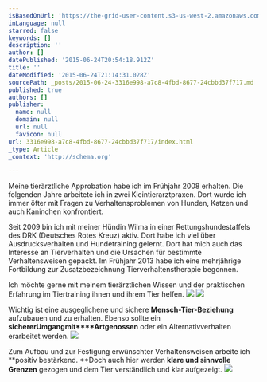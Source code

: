 ```yaml
---
isBasedOnUrl: 'https://the-grid-user-content.s3-us-west-2.amazonaws.com/ea509e90-1ac8-4688-b99b-45610ca32288.jpg'
inLanguage: null
starred: false
keywords: []
description: ''
author: []
datePublished: '2015-06-24T20:54:18.912Z'
title: ''
dateModified: '2015-06-24T21:14:31.028Z'
sourcePath: _posts/2015-06-24-3316e998-a7c8-4fbd-8677-24cbbd37f717.md
published: true
authors: []
publisher:
  name: null
  domain: null
  url: null
  favicon: null
url: 3316e998-a7c8-4fbd-8677-24cbbd37f717/index.html
_type: Article
_context: 'http://schema.org'

---
```

Meine tierärztliche Approbation habe ich im Frühjahr 2008 erhalten. Die folgenden Jahre arbeitete ich in zwei Kleintierarztpraxen. Dort wurde ich immer öfter mit Fragen zu Verhaltensproblemen von Hunden, Katzen und auch Kaninchen konfrontiert.  

Seit 2009 bin ich mit meiner Hündin Wilma in einer Rettungshundestaffels des DRK (Deutsches Rotes Kreuz) aktiv. Dort habe ich viel über Ausdrucksverhalten und Hundetraining gelernt. Dort hat mich auch das Interesse an Tierverhalten und die Ursachen für bestimmte Verhaltensweisen gepackt. Im Frühjahr 2013 habe ich eine mehrjährige Fortbildung zur Zusatzbezeichnung Tierverhaltenstherapie begonnen.

Ich möchte gerne mit meinem tierärztlichen Wissen und der praktischen Erfahrung im Tiertraining ihnen und ihrem Tier helfen. ![](https://the-grid-user-content.s3-us-west-2.amazonaws.com/ea509e90-1ac8-4688-b99b-45610ca32288.jpg)
![](https://the-grid-user-content.s3-us-west-2.amazonaws.com/53a1d8c9-f349-4f4c-bae9-699046ca5a02.JPG)

> 

Wichtig ist eine ausgeglichene und sichere **Mensch-Tier-Beziehung** aufzubauen und zu erhalten. Ebenso sollte ein **sicherer****Umgang****mit****Artgenossen** oder ein Alternativverhalten erarbeitet werden. ![](https://the-grid-user-content.s3-us-west-2.amazonaws.com/9f238d3e-6f8a-41b6-bffc-fac4b18d6347.JPG)

Zum Aufbau und zur Festigung erwünschter Verhaltensweisen arbeite ich  **positiv bestärkend. **Doch auch hier werden **klare und sinnvolle Grenzen** gezogen und dem Tier verständlich und klar aufgezeigt.
![](https://the-grid-user-content.s3-us-west-2.amazonaws.com/f4ad7260-71ae-477b-af2c-2c5b4437eda7.JPG)